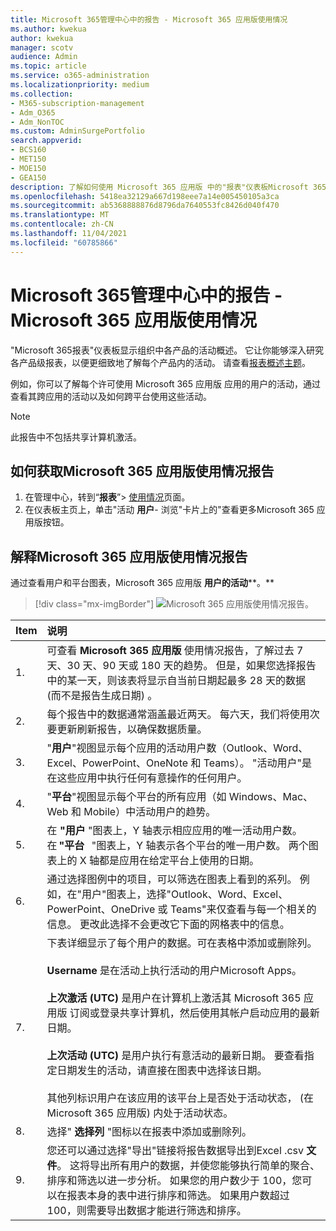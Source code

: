 ```yaml
---
title: Microsoft 365管理中心中的报告 - Microsoft 365 应用版使用情况
ms.author: kwekua
author: kwekua
manager: scotv
audience: Admin
ms.topic: article
ms.service: o365-administration
ms.localizationpriority: medium
ms.collection:
- M365-subscription-management
- Adm_O365
- Adm_NonTOC
ms.custom: AdminSurgePortfolio
search.appverid:
- BCS160
- MET150
- MOE150
- GEA150
description: 了解如何使用 Microsoft 365 应用版 中的"报表"仪表板Microsoft 365报表报表Microsoft 365 管理中心。
ms.openlocfilehash: 5418ea32129a667d198eee7a14e005450105a3ca
ms.sourcegitcommit: ab5368888876d8796da7640553fc8426d040f470
ms.translationtype: MT
ms.contentlocale: zh-CN
ms.lasthandoff: 11/04/2021
ms.locfileid: "60785866"
---
```

# <a name="microsoft-365-reports-in-the-admin-center---microsoft-365-apps-usage"></a>Microsoft 365管理中心中的报告 - Microsoft 365 应用版使用情况

"Microsoft 365报表"仪表板显示组织中各产品的活动概述。 它让你能够深入研究各产品级报表，以便更细致地了解每个产品内的活动。 请查看[报表概述主题](activity-reports.md)。

 例如，你可以了解每个许可使用 Microsoft 365 应用版 应用的用户的活动，通过查看其跨应用的活动以及如何跨平台使用这些活动。
 
 > [!NOTE]
 > 此报告中不包括共享计算机激活。

## <a name="how-to-get-to-the-microsoft-365-apps-usage-report"></a>如何获取Microsoft 365 应用版使用情况报告

1. 在管理中心，转到“**报表**”\> <a href="https://go.microsoft.com/fwlink/p/?linkid=2074756" target="_blank">使用情况</a>页面。 
2. 在仪表板主页上，单击"活动 **用户**- 浏览"卡片上的"查看更多Microsoft 365 应用版按钮。

## <a name="interpret-the-microsoft-365-apps-usage-report"></a>解释Microsoft 365 应用版使用情况报告

通过查看用户和平台图表，Microsoft 365 应用版 **用户的活动****。**

> [!div class="mx-imgBorder"]
> ![Microsoft 365 应用版使用情况报告。](../../media/0bcf67e6-a6e4-4109-a215-369f9f20ad84.png)

|Item|说明|
 |:-----|:-----|
 |1. <br/> |可查看 **Microsoft 365 应用版** 使用情况报告，了解过去 7 天、30 天、90 天或 180 天的趋势。 但是，如果您选择报告中的某一天，则该表将显示自当前日期起最多 28 天的数据 (而不是报告生成日期) 。 <br/> |
 |2. <br/> |每个报告中的数据通常涵盖最近两天。 每六天，我们将使用次要更新刷新报告，以确保数据质量。 <br/> |
 |3. <br/> |"**用户**"视图显示每个应用的活动用户数（Outlook、Word、Excel、PowerPoint、OneNote 和 Teams）。 "活动用户"是在这些应用中执行任何有意操作的任何用户。 <br/> |
 |4. <br/> |"**平台**"视图显示每个平台的所有应用（如 Windows、Mac、Web 和 Mobile）中活动用户的趋势。 <br/> |
 |5.<br/>|在 **"用户** "图表上，Y 轴表示相应应用的唯一活动用户数。 在 **"平台**   "图表上，Y 轴表示各个平台的唯一用户数。 两个图表上的 X 轴都是应用在给定平台上使用的日期。<br/>|
 6.<br/>|通过选择图例中的项目，可以筛选在图表上看到的系列。 例如，在"用户"图表上，选择"Outlook、Word、Excel、PowerPoint、OneDrive 或 Teams"来仅查看与每一个相关的信息。 更改此选择不会更改它下面的网格表中的信息。|
 |7.<br/>|下表详细显示了每个用户的数据。可在表格中添加或删除列。  <br/><br/>**Username** 是在活动上执行活动的用户Microsoft Apps。<br><br/>**上次激活 (UTC)** 是用户在计算机上激活其 Microsoft 365 应用版 订阅或登录共享计算机，然后使用其帐户启动应用的最新日期。 <br/><br/>**上次活动 (UTC)** 是用户执行有意活动的最新日期。 要查看指定日期发生的活动，请直接在图表中选择该日期。<br/><br/>其他列标识用户在该应用的该平台上是否处于活动状态， (在Microsoft 365 应用版) 内处于活动状态。 |
 |8.<br/>|选择" **选择列** "图标以在报表中添加或删除列。|
 |9.<br/>|您还可以通过选择"导出"链接将报告数据导出到Excel .csv **文件**。 这将导出所有用户的数据，并使您能够执行简单的聚合、排序和筛选以进一步分析。 如果您的用户数少于 100，您可以在报表本身的表中进行排序和筛选。 如果用户数超过 100，则需要导出数据才能进行筛选和排序。|
